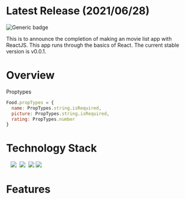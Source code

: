 # Latest Release (2021/06/28)

![Generic badge](https://img.shields.io/badge/build-passing-green.svg)

This is to announce the completion of making an movie list app with ReactJS. This app runs through the basics of React.
The current stable version is v0.0.1.

# Overview
Proptypes
```javascript
Food.propTypes = {
  name: PropTypes.string.isRequired,
  picture: PropTypes.string.isRequired,
  rating: PropTypes.number
} 
```


# Technology Stack

&nbsp;&nbsp;
<img src="https://img.shields.io/badge/HTML5-E34F26?style=flat-square&logo=HTML5&logoColor=white"/></a>&nbsp;
<img src="https://img.shields.io/badge/CSS3-1572B6?style=flat-square&logo=CSS3&logoColor=white"/></a>&nbsp;
<img src="https://img.shields.io/badge/Javascript-F7DF1E?style=flat-square&logo=JavaScript&logoColor=white"/></a>
<img src="https://img.shields.io/badge/React-61DAFB?style=flat-square&logo=React&logoColor=white"/></a>

# Features

